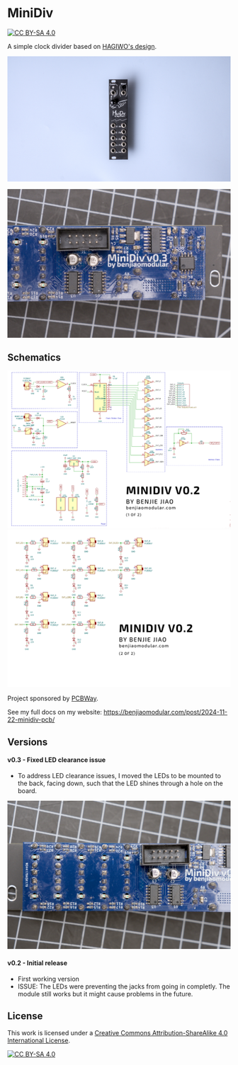 # MiniDiv
[![CC BY-SA 4.0][cc-by-sa-shield]][cc-by-sa]

A simple clock divider based on [HAGIWO's  design](https://note.com/solder_state/n/n7979cda44dcb).

![](docs/minidiv-thumb.jpg)

![MiniDiv Photo](docs/minidiv-v0.3-board.jpg)

## Schematics
![MiniDiv Schematics](docs/minidiv-schem1.png)
![MiniDiv Schematics](docs/minidiv-schem2.png)

Project sponsored by [PCBWay](https://pcbway.com).

See my full docs on my website: https://benjiaomodular.com/post/2024-11-22-minidiv-pcb/

## Versions
#### v0.3 - Fixed LED clearance issue
- To address LED clearance issues, I moved the LEDs to be mounted to the back, facing down, such that the LED shines through a hole on the board. 

![MiniDiv Photo](docs/minidiv-v0.3-board2.jpg)

#### v0.2 - Initial release
- First working version
- ISSUE: The LEDs were preventing the jacks from going in completly. The module still works but it might cause problems in the future.

## License

This work is licensed under a
[Creative Commons Attribution-ShareAlike 4.0 International License][cc-by-sa].

[![CC BY-SA 4.0][cc-by-sa-image]][cc-by-sa]

[cc-by-sa]: http://creativecommons.org/licenses/by-sa/4.0/
[cc-by-sa-image]: https://licensebuttons.net/l/by-sa/4.0/88x31.png
[cc-by-sa-shield]: https://img.shields.io/badge/License-CC%20BY--SA%204.0-lightgrey.svg
